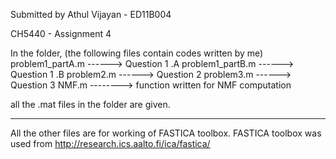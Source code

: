 Submitted by Athul Vijayan - ED11B004

CH5440 - Assignment 4

In the folder,  (the following files contain codes written by me)
problem1_partA.m    ------> Question 1 .A
problem1_partB.m    ------> Question 1 .B
problem2.m    ------> Question 2
problem3.m    ------> Question 3
NMF.m --------> function written for NMF computation

all the .mat files in the folder are given.

----------------------------------------------------------
All the other files are for working of FASTICA toolbox.
FASTICA toolbox was used from
http://research.ics.aalto.fi/ica/fastica/